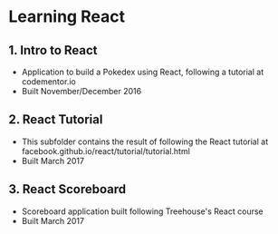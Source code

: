 # Learning React

## 1. Intro to React
  - Application to build a Pokedex using React, following a tutorial at codementor.io
  - Built November/December 2016

## 2. React Tutorial
  - This subfolder contains the result of following the React tutorial at facebook.github.io/react/tutorial/tutorial.html
  - Built March 2017

## 3. React Scoreboard
  - Scoreboard application built following Treehouse's React course
  - Built March 2017
